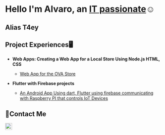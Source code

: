<h1>Hello I'm Alvaro, an <a href="https://www.linkedin.com/in/alvaro-r-it">IT passionate</a>☺</h1>
<h2>Alias T4ey</h2>

<h2>Project Experiences🖥</h2>

- <b> Web Apps: Creating a Web App for a Local Store Using Node.js HTML, CSS</b>
  - [Web App for the OVA Store](https://github.com/t4ey/itec_customers)

- <b>Flutter with Firebase projects</b>
  - [An Android App Using dart, Flutter using firebase communicating with Raspberry PI that controls IoT Devices](https://github.com/t4ey/Final_Project_Domotic)

<h2>📩Contact Me</h2>

[<img align="left" alt="Josh | LinkedIn" width="22px" src="https://cdn.jsdelivr.net/npm/simple-icons@v3/icons/linkedin.svg" />][linkedin]

[linkedin]:https://www.linkedin.com/in/alvaro-r-it

